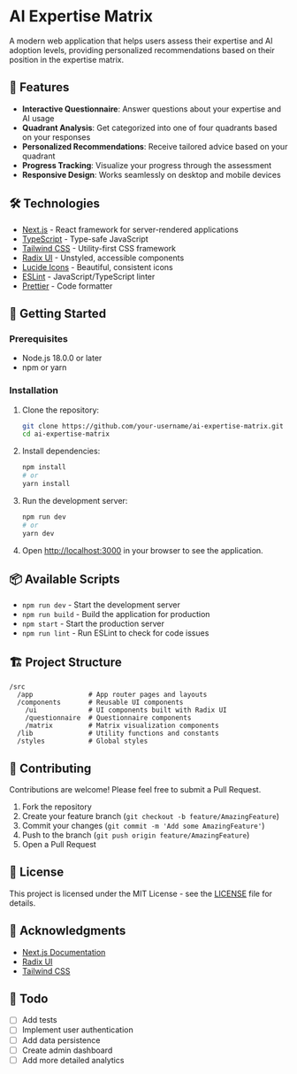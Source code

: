 # AI Expertise Matrix

A modern web application that helps users assess their expertise and AI adoption levels, providing personalized recommendations based on their position in the expertise matrix.

## 🚀 Features

- **Interactive Questionnaire**: Answer questions about your expertise and AI usage
- **Quadrant Analysis**: Get categorized into one of four quadrants based on your responses
- **Personalized Recommendations**: Receive tailored advice based on your quadrant
- **Progress Tracking**: Visualize your progress through the assessment
- **Responsive Design**: Works seamlessly on desktop and mobile devices

## 🛠️ Technologies

- [Next.js](https://nextjs.org/) - React framework for server-rendered applications
- [TypeScript](https://www.typescriptlang.org/) - Type-safe JavaScript
- [Tailwind CSS](https://tailwindcss.com/) - Utility-first CSS framework
- [Radix UI](https://www.radix-ui.com/) - Unstyled, accessible components
- [Lucide Icons](https://lucide.dev/) - Beautiful, consistent icons
- [ESLint](https://eslint.org/) - JavaScript/TypeScript linter
- [Prettier](https://prettier.io/) - Code formatter

## 🚀 Getting Started

### Prerequisites

- Node.js 18.0.0 or later
- npm or yarn

### Installation

1. Clone the repository:
   ```bash
   git clone https://github.com/your-username/ai-expertise-matrix.git
   cd ai-expertise-matrix
   ```

2. Install dependencies:
   ```bash
   npm install
   # or
   yarn install
   ```

3. Run the development server:
   ```bash
   npm run dev
   # or
   yarn dev
   ```

4. Open [http://localhost:3000](http://localhost:3000) in your browser to see the application.

## 📦 Available Scripts

- `npm run dev` - Start the development server
- `npm run build` - Build the application for production
- `npm start` - Start the production server
- `npm run lint` - Run ESLint to check for code issues

## 🏗️ Project Structure

```
/src
  /app              # App router pages and layouts
  /components       # Reusable UI components
    /ui             # UI components built with Radix UI
    /questionnaire  # Questionnaire components
    /matrix         # Matrix visualization components
  /lib              # Utility functions and constants
  /styles           # Global styles
```

## 🤝 Contributing

Contributions are welcome! Please feel free to submit a Pull Request.

1. Fork the repository
2. Create your feature branch (`git checkout -b feature/AmazingFeature`)
3. Commit your changes (`git commit -m 'Add some AmazingFeature'`)
4. Push to the branch (`git push origin feature/AmazingFeature`)
5. Open a Pull Request

## 📄 License

This project is licensed under the MIT License - see the [LICENSE](LICENSE) file for details.

## 🙏 Acknowledgments

- [Next.js Documentation](https://nextjs.org/docs)
- [Radix UI](https://www.radix-ui.com/)
- [Tailwind CSS](https://tailwindcss.com/)

## 📝 Todo

- [ ] Add tests
- [ ] Implement user authentication
- [ ] Add data persistence
- [ ] Create admin dashboard
- [ ] Add more detailed analytics
